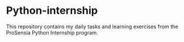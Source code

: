 # Python-internship
This repository contains my daily tasks and learning exercises from the ProSensia Python Internship program.
